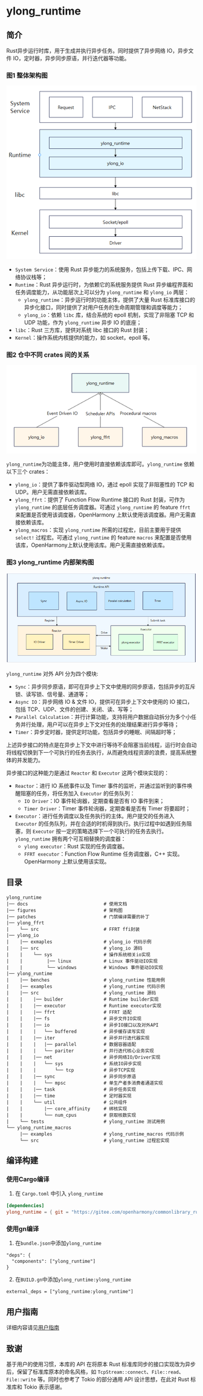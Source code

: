 # ylong_runtime

## 简介
Rust异步运行时库，用于生成并执行异步任务。同时提供了异步网络 IO，异步文件 IO，定时器，异步同步原语，并行迭代器等功能。

### 图1 整体架构图
![structure](./figures/structure.png)

- `System Service`：使用 Rust 异步能力的系统服务，包括上传下载、IPC、网络协议栈等；
- `Runtime`：Rust 异步运行时，为依赖它的系统服务提供 Rust 异步编程界面和任务调度能力，从功能层次上可以分为 `ylong_runtime` 和 `ylong_io` 两层：
  - `ylong_runtime`：异步运行时的功能主体，提供了大量 Rust 标准库接口的异步化接口，同时提供了对用户任务的生命周期管理和调度等能力；
  - `ylong_io`：依赖 `libc` 库，结合系统的 epoll 机制，实现了非阻塞 TCP 和 UDP 功能，作为 `ylong_runtime` 异步 IO 的底座；
- `libc`：Rust 三方库，提供对系统 libc 接口的 Rust 封装；
- `Kernel`：操作系统内核提供的能力，如 socket，epoll 等。

### 图2 仓中不同 crates 间的关系
![inner_dependencies](./figures/inner_dependencies.png)

`ylong_runtime`为功能主体，用户使用时直接依赖该库即可。`ylong_runtime` 依赖以下三个 crates：

- `ylong_io`：提供了事件驱动型网络 IO，通过 epoll 实现了非阻塞性的 TCP 和 UDP。用户无需直接依赖该库。
- `ylong_ffrt`：提供了 Function Flow Runtime 接口的 Rust 封装，可作为 `ylong_runtime` 的底层任务调度器。可通过 `ylong_runtime` 的 feature `ffrt` 来配置是否使用该调度器，OpenHarmony 上默认使用该调度器。用户无需直接依赖该库。
- `ylong_macros`：实现 `ylong_runtime` 所需的过程宏，目前主要用于提供 `select!` 过程宏。可通过 `ylong_runtime` 的 feature `macros` 来配置是否使用该库，OpenHarmony上默认使用该库。用户无需直接依赖该库。

### 图3 ylong_runtime 内部架构图
![runtime_framework](./figures/runtime_framework.png)

`ylong_runtime` 对外 API 分为四个模块:

- `Sync`：异步同步原语，即可在异步上下文中使用的同步原语，包括异步的互斥锁、读写锁、信号量、通道等；
- `Async IO`：异步网络 IO & 文件 IO，提供可在异步上下文中使用的 IO 接口，包括 TCP、UDP、文件的创建、关闭、读、写等；
- `Parallel Calculation`：并行计算功能，支持将用户数据自动拆分为多个小任务并行处理，用户可以在异步上下文对任务的处理结果进行异步等待；
- `Timer`：异步定时器，提供定时功能，包括异步的睡眠、间隔超时等；

上述异步接口的特点是在异步上下文中进行等待不会阻塞当前线程，运行时会自动将线程切换到下一个可执行的任务去执行，从而避免线程资源的浪费，提高系统整体的并发能力。

异步接口的这种能力是通过 `Reactor` 和 `Executor` 这两个模块实现的：

- `Reactor`：进行 IO 系统事件以及 Timer 事件的监听，并通过监听到的事件唤醒阻塞的任务，将任务加入 `Executor` 的任务队列：
  - `IO Driver`：IO 事件轮询器，定期查看是否有 IO 事件到来；
  - `Timer Driver`：Timer 事件轮询器，定期查看是否有 Timer 将要超时；
- `Executor`：进行任务调度以及任务执行的主体。用户提交的任务进入 `Executor` 的任务队列，并在合适的时机得到执行。执行过程中如遇到任务阻塞，则 `Executor` 按一定的策略选择下一个可执行的任务去执行。 `ylong_runtime` 拥有两个可互相替换的调度器：
  - `ylong executor`：Rust 实现的任务调度器。
  - `FFRT executor`：Function Flow Runtime 任务调度器，C++ 实现。OpenHarmony 上默认使用该实现。

## 目录
```
ylong_runtime
|── docs                            # 使用文档
|── figures                         # 架构图
|── patches                         # 门禁编译需要的补丁
|── ylong_ffrt
|    └── src                        # FFRT ffi封装
|── ylong_io
|    |── exmaples                   # ylong_io 代码示例
|    |── src                        # ylong_io 源码
|    |    └── sys                   # 操作系统相关io实现
|    |         |── linux            # Linux 事件驱动IO实现
|    |         └── windows          # Windows 事件驱动IO实现
|── ylong_runtime                   
|    |── benches                    # ylong_runtime 性能用例
|    |── examples                   # ylong_runtime 代码示例
|    |── src                        # ylong_runtime 源码
|    |    |── builder               # Runtime builder实现
|    |    |── executor              # Runtime executor实现
|    |    |── ffrt                  # FFRT 适配
|    |    |── fs                    # 异步文件IO实现
|    |    |── io                    # 异步IO接口以及对外API
|    |    |   └── buffered          # 异步缓存读写实现
|    |    |── iter                  # 异步并行迭代器实现
|    |    |   |── parallel          # 数据容器适配
|    |    |   └── pariter           # 并行迭代核心业务实现
|    |    |── net                   # 异步网络IO/Driver实现
|    |    |   └── sys               # 系统IO异步实现
|    |    |       └── tcp           # 异步TCP实现
|    |    |── sync                  # 异步同步原语
|    |    |   └── mpsc              # 单生产者多消费者通道实现
|    |    |── task                  # 异步任务实现
|    |    |── time                  # 定时器实现
|    |    └── util                  # 公共组件
|    |        |── core_affinity     # 绑核实现
|    |        └── num_cpus          # 获取核数实现
|    └── tests                      # ylong_runtime 测试用例
└── ylong_runtime_macros
     |── examples                   # ylong_runtime_macros 代码示例
     └── src                        # ylong_runtime 过程宏实现
```

## 编译构建

### 使用Cargo编译
1. 在 `Cargo.toml` 中引入 `ylong_runtime`
```toml
[dependencies]
ylong_runtime = { git = "https://gitee.com/openharmony/commonlibrary_rust_ylong_runtime.git", features = ["full"]}
```

### 使用gn编译
1. 在`bundle.json`中添加`ylong_runtime`
```
"deps": {
  "components": ["ylong_runtime"]
}
```
2. 在`BUILD.gn`中添加`ylong_runtime:ylong_runtime`
```
external_deps = ["ylong_runtime:ylong_runtime"]
```

## 用户指南

详细内容请见[用户指南](./docs/user_guide.md)

## 致谢

基于用户的使用习惯，本库的 API 在将原本 Rust 标准库同步的接口实现改为异步后，保留了标准库原本的命名风格，如 ``TcpStream::connect``、``File::read``、``File::write`` 等。同时也参考了 Tokio 的部分通用 API 设计思想，在此对 Rust 标准库和 Tokio 表示感谢。

